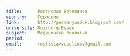 ```yaml
---
title:      Ростислав Веселинов
country:    Германия
link:       http://germanyanduk.blogspot.com/
university: Duisburg-Essen
subject:    Медицинска биология
period:     
email:      rostislavveselinov@gmail.com
---
```

